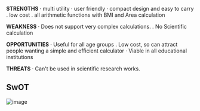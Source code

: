 ﻿**STRENGTHS**
 · multi utility 
 · user friendly 
 · compact design and easy to carry
 . low cost
 . all arithmetic functions with BMI and Area calculation
 
 **WEAKNESS**
 · Does not support very complex calculations.
 . No Scientific calculation

**OPPORTUNITIES**
· Useful for all age groups
. Low cost, so can attract people wanting a simple and efficient calculator
· Viable in all educational institutions

**THREATS**
 · Can't be used in scientific research works.

## SwOT
![image](https://user-images.githubusercontent.com/78848744/111102164-6d828100-8571-11eb-87a9-f52a616a1a37.png)



